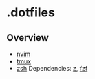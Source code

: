 # .dotfiles

## Overview

- [nvim](config/nvim)
- [tmux](.tmux.conf)
- [zsh](.zshrc)
  Dependencies: [z](https://archlinux.org/packages/extra/any/z/), [fzf](https://github.com/junegunn/fzf)
